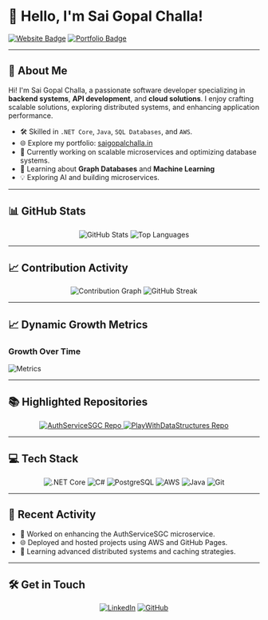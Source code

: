 <!--## Hi there 👋-->

<!--
**SaiGopal-Challa/SaiGopal-Challa** is a ✨ _special_ ✨ repository because its `README.md` (this file) appears on your GitHub profile.

Here are some ideas to get you started:

- 🔭 I’m currently working on ...
- 🌱 I’m currently learning ...
- 👯 I’m looking to collaborate on ...
- 🤔 I’m looking for help with ...
- 💬 Ask me about ...
- 📫 How to reach me: ...
- 😄 Pronouns: ...
- ⚡ Fun fact: ...
-->

# 👋 Hello, I'm Sai Gopal Challa!  

[![Website Badge](https://img.shields.io/badge/Website-saigopalchalla.in-blue?style=flat-square&logo=google-chrome&logoColor=white)](https://saigopalchalla.in) 
[![Portfolio Badge](https://img.shields.io/badge/Developer%20Site-GitHub%20Pages-orange?style=flat-square&logo=github&logoColor=white)](https://SaiGopal-Challa.github.io)

---

## 🚀 **About Me**
Hi! I'm Sai Gopal Challa, a passionate software developer specializing in **backend systems**, **API development**, and **cloud solutions**. I enjoy crafting scalable solutions, exploring distributed systems, and enhancing application performance.

- 🛠 Skilled in `.NET Core`, `Java`, `SQL Databases`, and `AWS`.
- 🌐 Explore my portfolio: [saigopalchalla.in](https://saigopalchalla.in)  
- 🔭 Currently working on scalable microservices and optimizing database systems.
- 🌱 Learning about **Graph Databases** and **Machine Learning**
- 💡 Exploring AI and building microservices.

---

## 📊 **GitHub Stats**
<div align="center">
  <img src="https://github-readme-stats.vercel.app/api?username=SaiGopal-Challa&show_icons=true&theme=radical" alt="GitHub Stats">
  <img src="https://github-readme-stats.vercel.app/api/top-langs/?username=SaiGopal-Challa&layout=compact&theme=radical" alt="Top Languages">
  
</div>

---

## 📈 **Contribution Activity**
<div align="center">
  <img src="https://github-readme-activity-graph.vercel.app/graph?username=SaiGopal-Challa&theme=rogue" alt="Contribution Graph">
  <img src="https://github-readme-streak-stats.herokuapp.com?user=SaiGopal-Challa&theme=default" alt="GitHub Streak">
</div>

---

## 📈 **Dynamic Growth Metrics**
### **Growth Over Time**
![Metrics](https://metrics.lecoq.io/SaiGopal-Challa?template=classic&repositories.forks=true&languages.indepth=true&languages.ignored=html,css&config.timezone=Asia%2FCalcutta)

---

## 📚 **Highlighted Repositories**
<div align="center">
  <a href="https://github.com/SaiGopal-Challa/AuthServiceSGC">
    <img src="https://github-readme-stats.vercel.app/api/pin/?username=SaiGopal-Challa&repo=AuthServiceSGC&theme=radical" alt="AuthServiceSGC Repo">
  </a>
  <a href="https://github.com/SaiGopal-Challa/Portfolio">
    <img src="https://github-readme-stats.vercel.app/api/pin/?username=SaiGopal-Challa&repo=PlayWithDataStructures&theme=radical" alt="PlayWithDataStructures Repo">
  </a>
</div>

---

## 💻 **Tech Stack**
<div align="center">
  <img src="https://img.shields.io/badge/.NET%20Core-blue?style=for-the-badge&logo=dotnet" alt=".NET Core">
  <img src="https://img.shields.io/badge/C%23-purple?style=for-the-badge&logo=csharp" alt="C#">
  <img src="https://img.shields.io/badge/PostgreSQL-blue?style=for-the-badge&logo=postgresql" alt="PostgreSQL">
  <img src="https://img.shields.io/badge/AWS-yellow?style=for-the-badge&logo=amazonaws" alt="AWS">
  <img src="https://img.shields.io/badge/Java-orange?style=for-the-badge&logo=java" alt="Java">
  <img src="https://img.shields.io/badge/Git-ff4500?style=for-the-badge&logo=git" alt="Git">
</div>

---

## 🌟 **Recent Activity**
<!-- Replace this with activity insights -->
- 🔨 Worked on enhancing the AuthServiceSGC microservice.
- 🌐 Deployed and hosted projects using AWS and GitHub Pages.
- 🧠 Learning advanced distributed systems and caching strategies.

---

## 🛠 **Get in Touch**
<p align="center">
  <a href="https://www.linkedin.com/in/saigopal-challa"><img src="https://img.icons8.com/color/48/000000/linkedin.png" alt="LinkedIn"></a>
  <a href="https://github.com/SaiGopal-Challa"><img src="https://img.icons8.com/ios-filled/50/000000/github.png" alt="GitHub"></a>
  <!-- <a href="mailto:saigopal.challa@gmail.com"><img src="https://img.icons8.com/color/48/000000/gmail.png" alt="Email"></a> -->
</p>
